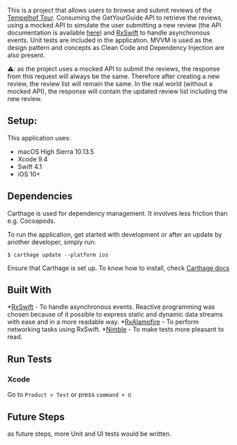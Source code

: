 This is a project that allows users to browse and submit reviews of the [Tempelhof Tour](https://www.getyourguide.com/berlin-l17/tempelhof-2-hour-airport-history-tour-berlin-airlift-more-t23776/). Consuming the GetYourGuide API to retrieve the reviews, using a mocked API to simulate the user submitting a new review (the API documentation is available [here](https://tempelhofuserreviews.docs.apiary.io/)) and [RxSwift](https://github.com/ReactiveX/RxSwift) to handle asynchronous events. Unit tests are included in the application. MVVM is used as the design pattern and concepts as Clean Code and Dependency Injection are also present.

⚠️: as the project uses a mocked API to submit the reviews, the response from this request will always be the same. Therefore after creating a new review, the review list will remain the same. In the real world (without a mocked API), the response will contain the updated review list including the new review.

## Setup:

This application uses:

* macOS High Sierra 10.13.5
* Xcode 9.4
* Swift 4.1
* iOS 10+

## Dependencies

Carthage is used for dependency management. It involves less friction than e.g. Cocoapods.

To run the application, get started with development or after an update by another developer, simply run:

```
$ carthage update --platform ios
```
Ensure that Carthage is set up. To know how to install, check [Carthage docs](https://github.com/Carthage/Carthage#installing-carthage)

## Built With

*[RxSwift](https://github.com/ReactiveX/RxSwift) - To handle asynchronous events. Reactive programming was chosen because of it possible to express static and dynamic data streams with ease and in a more readable way.
*[RxAlamofire](https://github.com/RxSwiftCommunity/RxAlamofire) - To perform networking tasks using RxSwift.
*[Nimble](https://github.com/Quick/Nimble) - To make tests more pleasant to read.

## Run Tests

### Xcode

Go to `Product > Test` or press `command + U`

## Future Steps

as future steps, more Unit and UI tests would be written.
